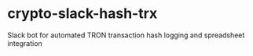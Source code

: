 # crypto-slack-hash-trx
Slack bot for automated TRON transaction hash logging and spreadsheet integration
